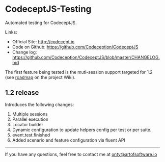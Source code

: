 # CodeceptJS-Testing

Automated testing for CodeceptJS.

Links:
* Official Site: http://codecept.io
* Code on Github: https://github.com/Codeception/CodeceptJS
* Change log: https://github.com/Codeception/CodeceptJS/blob/master/CHANGELOG.md

The first feature being tested is the muti-session support targeted for 1.2 (see [roadmap](https://github.com/Codeception/CodeceptJS/wiki/Roadmap) on the project Wiki).

## 1.2 release

Introduces the following changes:

1. Multiple sessions
2. Parallel execution
3. Locator builder
4. Dynamic configuration to update helpers config per test or per suite.
5. event.test.finished
6. Added scenario and feature configuration via fluent API





---
If you have any questions, feel free to contact me at onty@artofsoftware.io
